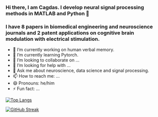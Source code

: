 ### Hi there, I am Cagdas. I develop neural signal processing methods in MATLAB and Python 👋
### I have 8 papers in biomedical engineering and neuroscience journals and 2 patent applications on cognitive brain modulation with electrical stimulation.

- 🔭 I’m currently working on human verbal memory.
- 🌱 I’m currently learning Pytorch.
- 👯 I’m looking to collaborate on ...
- 🤔 I’m looking for help with ...
- 💬 Ask me about neuroscience, data science and signal processing.
- 📫 How to reach me: ...
- 😄 Pronouns: he/him
- ⚡ Fun fact: ...

[![Top Langs](https://github-readme-stats.vercel.app/api/top-langs/?username=cagdastopcu&layout=compact&theme=vision-friendly-dark)](https://github.com/anuraghazra/github-readme-stats)

[![GitHub Streak](https://github-readme-streak-stats.herokuapp.com?user=cagdastopcu&theme=dark&hide_border=true)](https://git.io/streak-stats)

<!--
**cagdastopcu/cagdastopcu** is a ✨ _special_ ✨ repository because its `README.md` (this file) appears on your GitHub profile.

Here are some ideas to get you started:

- 🔭 I’m currently working on ...
- 🌱 I’m currently learning ...
- 👯 I’m looking to collaborate on ...
- 🤔 I’m looking for help with ...
- 💬 Ask me about ...
- 📫 How to reach me: ...
- 😄 Pronouns: ...
- ⚡ Fun fact: ...
-->
